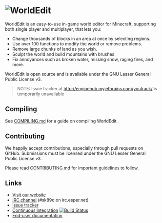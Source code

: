 ![WorldEdit](http://static.sk89q.com/readme/worldedit.png)
=========

WorldEdit is an easy-to-use in-game world editor for Minecraft, supporting both
single player and multiplayer, that lets you:

* Change thousands of blocks in an area at once by selecting regions.
* Use over 100 functions to modify the world or remove problems.
* Remove large chunks of land as you wish.
* Sculpt the world and build mountains with brushes.
* Fix annoyances such as broken water, missing snow, raging fires, and more.

WorldEdit is open source and is available under the GNU Lesser General Public
License v3.

> NOTE: Issue tracker at http://enginehub.myjetbrains.com/youtrack/ is temporarily unavailable

Compiling
---------

See [COMPILING.md](COMPILING.md) for a guide on compiling WorldEdit.

Contributing
------------

We happily accept contributions, especially through pull requests on GitHub.
Submissions must be licensed under the GNU Lesser General Public License v3.

Please read [CONTRIBUTING.md](CONTRIBUTING.md) for important guidelines to follow.

Links
-----

* [Visit our website](http://www.enginehub.org/)
* [IRC channel](http://skq.me/irc/irc.esper.net/sk89q/) (#sk89q on irc.esper.net)
* [Issue tracker](http://youtrack.sk89q.com/issues/WORLDEDIT)
* [Continuous integration](http://builds.enginehub.org) [![Build Status](https://travis-ci.org/sk89q/WorldEdit.svg?branch=master)](https://travis-ci.org/sk89q/WorldEdit)
* [End-user documentation](http://wiki.sk89q.com/wiki/WorldEdit)
